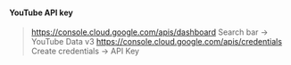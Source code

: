 #### YouTube API key

> https://console.cloud.google.com/apis/dashboard
> Search bar -> YouTube Data v3
> https://console.cloud.google.com/apis/credentials
> Create credentials -> API Key
